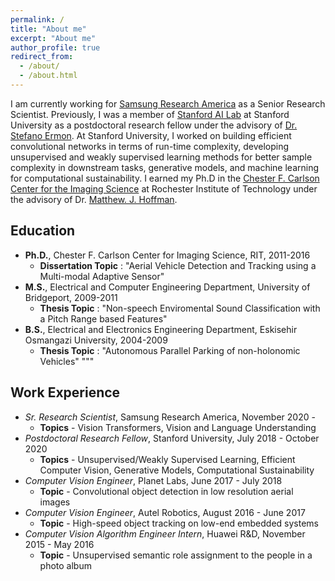 ```yaml
---
permalink: /
title: "About me"
excerpt: "About me"
author_profile: true
redirect_from:
  - /about/
  - /about.html
---
```

I am currently working for [Samsung Research America](https://www.sra.samsung.com) as a Senior Research Scientist. Previously, I was a member of
[Stanford AI Lab](http://ai.stanford.edu) at Stanford University as a postdoctoral research fellow under the advisory of [Dr. Stefano Ermon](https://cs.stanford.edu/~ermon/). At Stanford University, I worked on building efficient convolutional networks in terms of run-time complexity, developing unsupervised and weakly supervised learning methods for better sample complexity in downstream tasks, generative models, and machine learning for computational sustainability. I earned my Ph.D in the [Chester F. Carlson Center for the Imaging Science](https://www.cis.rit.edu) at Rochester Institute of Technology under the advisory of Dr. [Matthew. J. Hoffman](https://people.rit.edu/mjhsma/index.html).

## Education

- **Ph.D.**, Chester F. Carlson Center for Imaging Science, RIT, 2011-2016
    - **Dissertation Topic** : "Aerial Vehicle Detection and Tracking using a Multi-modal Adaptive Sensor"
- **M.S.**, Electrical and Computer Engineering Department, University of Bridgeport, 2009-2011
    - **Thesis Topic** : "Non-speech Enviromental Sound Classification with a Pitch Range based Features"
- **B.S.**, Electrical and Electronics Engineering Department, Eskisehir Osmangazi University, 2004-2009
    - **Thesis Topic** : "Autonomous Parallel Parking of non-holonomic Vehicles"
"""
## Work Experience
- *Sr. Research Scientist*, Samsung Research America, November 2020 -
  * **Topics** - Vision Transformers, Vision and Language Understanding
- *Postdoctoral Research Fellow*, Stanford University, July 2018 - October 2020
   * **Topics** - Unsupervised/Weakly Supervised Learning, Efficient Computer Vision, Generative Models, Computational Sustainability
- *Computer Vision Engineer*, Planet Labs, June 2017 - July 2018
    * **Topic** - Convolutional object detection in low resolution aerial images
- *Computer Vision Engineer*, Autel Robotics, August 2016 - June 2017
    * **Topic** - High-speed object tracking on low-end embedded systems
- *Computer Vision Algorithm Engineer Intern*, Huawei R&D, November 2015 - May 2016
    * **Topic** - Unsupervised semantic role assignment to the people in a photo album

